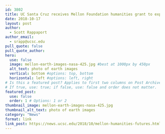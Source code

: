 ```yaml
---
id: 3802
title: UC Santa Cruz receives Mellon Foundation humanities grant to explore Earth Futures
date: 2018-10-17
layout: post
author:
  - Scott Rappaport
author_email:
  - srapp@ucsc.edu
pull_quote: false
pull_quote_author:
hero:
  use: false
  image: mellon-earth-images-nasa-425.jpg #best at 1000px by 450px
  alt_text: photo of earth images
  vertical: bottom #options: top, bottom
  horizontal: left #options: left, right
# Is this a featured post? Applies to first two columns on Post Archive Page.
# If true, use: true; if false, use: false and order does not matter.
featured_post:
  use: false
  order: 1 # Options: 1 or 2
thumbnail_image: mellon-earth-images-nasa-425.jpg
thumbnail_alt_text: photo of earth images
category: "News"
format: link
link_post: https://news.ucsc.edu/2018/10/mellon-humanities-futures.html
---
```

